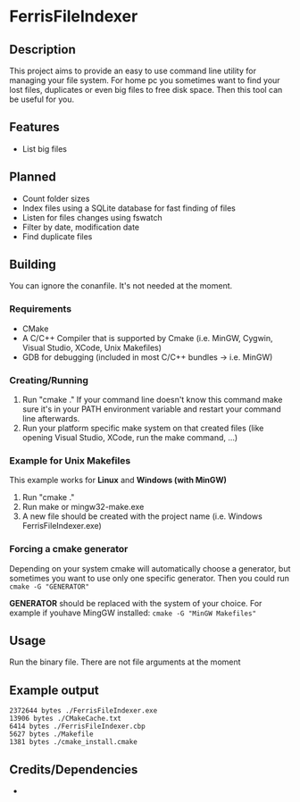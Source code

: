 # FerrisFileIndexer

## Description

This project aims to provide an easy to use command line utility for managing your file system. For home
pc you sometimes want to find your lost files, duplicates or even big files to free disk space. Then
this tool can be useful for you.

## Features

* List big files

## Planned

* Count folder sizes
* Index files using a SQLite database for fast finding of files
* Listen for files changes using fswatch
* Filter by date, modification date
* Find duplicate files

## Building

You can ignore the conanfile. It's not needed at the moment. 

### Requirements

* CMake
* A C/C++ Compiler that is supported by Cmake (i.e. MinGW, Cygwin, Visual Studio, XCode, Unix Makefiles) 
* GDB for debugging (included in most C/C++ bundles -> i.e. MinGW)

### Creating/Running

1. Run "cmake ."
  If your command line doesn't know this command make sure it's in your PATH environment variable 
  and restart your command line afterwards.
2. Run your platform specific make system on that created files
  (like opening Visual Studio, XCode, run the make command, ...)

### Example for Unix Makefiles

This example works for **Linux** and **Windows (with MinGW)**

1. Run "cmake ."
2. Run make or mingw32-make.exe
3. A new file should be created with the project name (i.e. Windows FerrisFileIndexer.exe)

### Forcing a cmake generator

Depending on your system cmake will automatically choose a generator, but sometimes you want to use only one specific 
generator. Then you could run ```cmake -G "GENERATOR"``` 

**GENERATOR** should be replaced with the system of your choice. For example if youhave MingGW installed:
```cmake -G "MinGW Makefiles"```

## Usage

Run the binary file. There are not file arguments at the moment

## Example output

    2372644 bytes ./FerrisFileIndexer.exe
    13906 bytes ./CMakeCache.txt
    6414 bytes ./FerrisFileIndexer.cbp
    5627 bytes ./Makefile
    1381 bytes ./cmake_install.cmake

## Credits/Dependencies

*
